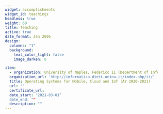 ```yaml
---
widget: accomplishments
widget_id: teachings
headless: true
weight: 60
title: Teaching
active: true
date_format: Jan 2006
design:
  columns: "1"
  background:
    text_color_light: false
    image_darken: 0

item:
  - organization: University of Naples, Federico II (Department of Information Technology and Electrical Engineering)
  organization_url: 'http://informatica.dieti.unina.it/index.php/it/'
  title: Operating Systems for Mobile, Cloud and IoT (AY 2020-2021)
  url: ""
  certificate_url: 
  date_start: "2021-03-01”
  date_end: ""
  description: ""
---
```

